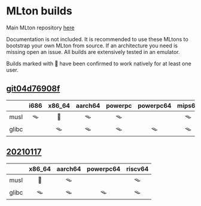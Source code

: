 # MLton builds

Main MLton repository [here](https://github.com/MLton/mlton)

Documentation is not included. It is recommended to use these MLtons to bootstrap your own MLton from source. If an architecture you need is missing open an issue. All builds are extensively tested in an emulator.

Builds marked with 🧀 have been confirmed to work natively for at least one user.

## [git04d76908f](https://github.com/ii8/mlton-builds/releases/tag/git04d76908f)

|          |  i686   | x86_64  | aarch64 | powerpc | powerpc64 | mips64 | riscv32 | riscv64 |
| :---     |  :---:  |  :---:  |  :---:  |  :---:  |   :---:   | :---:  |  :---:  |  :---:  |
| musl     |   🪤    |    🧀    |   🪤    |    🪤   |           |    🪤   |   🪤    |    🪤   |
| glibc    |         |   🪤     |   🪤    |    🪤   |    🪤     |    🪤   |         |    🪤   |

## [20210117](https://github.com/ii8/mlton-builds/releases/tag/20210117)

|          | x86_64  | aarch64 | powerpc64 | riscv64 |
| :---     |  :---:  |  :---:  |   :---:   |  :---:  |
| musl     |   🧀    |   🪤    |            |    🪤   |
| glibc    |   🪤    |   🪤    |     🪤     |    🪤   |

